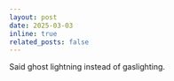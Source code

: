 ```yaml
---
layout: post
date: 2025-03-03 
inline: true
related_posts: false
---
```


Said ghost lightning instead of gaslighting.

